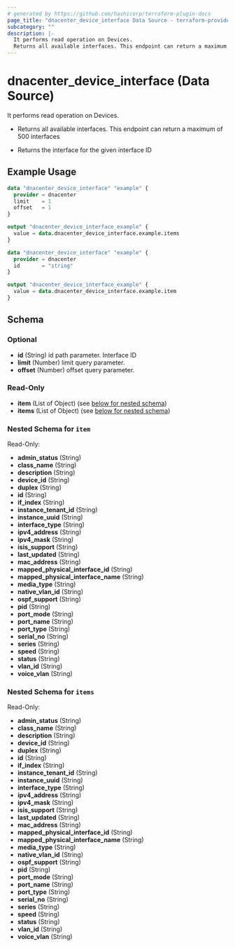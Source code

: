 ```yaml
---
# generated by https://github.com/hashicorp/terraform-plugin-docs
page_title: "dnacenter_device_interface Data Source - terraform-provider-dnacenter"
subcategory: ""
description: |-
  It performs read operation on Devices.
  Returns all available interfaces. This endpoint can return a maximum of 500 interfacesReturns the interface for the given interface ID
---
```


# dnacenter_device_interface (Data Source)

It performs read operation on Devices.

- Returns all available interfaces. This endpoint can return a maximum of 500 interfaces

- Returns the interface for the given interface ID

## Example Usage

```terraform
data "dnacenter_device_interface" "example" {
  provider = dnacenter
  limit    = 1
  offset   = 1
}

output "dnacenter_device_interface_example" {
  value = data.dnacenter_device_interface.example.items
}

data "dnacenter_device_interface" "example" {
  provider = dnacenter
  id       = "string"
}

output "dnacenter_device_interface_example" {
  value = data.dnacenter_device_interface.example.item
}
```

<!-- schema generated by tfplugindocs -->
## Schema

### Optional

- **id** (String) id path parameter. Interface ID
- **limit** (Number) limit query parameter.
- **offset** (Number) offset query parameter.

### Read-Only

- **item** (List of Object) (see [below for nested schema](#nestedatt--item))
- **items** (List of Object) (see [below for nested schema](#nestedatt--items))

<a id="nestedatt--item"></a>
### Nested Schema for `item`

Read-Only:

- **admin_status** (String)
- **class_name** (String)
- **description** (String)
- **device_id** (String)
- **duplex** (String)
- **id** (String)
- **if_index** (String)
- **instance_tenant_id** (String)
- **instance_uuid** (String)
- **interface_type** (String)
- **ipv4_address** (String)
- **ipv4_mask** (String)
- **isis_support** (String)
- **last_updated** (String)
- **mac_address** (String)
- **mapped_physical_interface_id** (String)
- **mapped_physical_interface_name** (String)
- **media_type** (String)
- **native_vlan_id** (String)
- **ospf_support** (String)
- **pid** (String)
- **port_mode** (String)
- **port_name** (String)
- **port_type** (String)
- **serial_no** (String)
- **series** (String)
- **speed** (String)
- **status** (String)
- **vlan_id** (String)
- **voice_vlan** (String)


<a id="nestedatt--items"></a>
### Nested Schema for `items`

Read-Only:

- **admin_status** (String)
- **class_name** (String)
- **description** (String)
- **device_id** (String)
- **duplex** (String)
- **id** (String)
- **if_index** (String)
- **instance_tenant_id** (String)
- **instance_uuid** (String)
- **interface_type** (String)
- **ipv4_address** (String)
- **ipv4_mask** (String)
- **isis_support** (String)
- **last_updated** (String)
- **mac_address** (String)
- **mapped_physical_interface_id** (String)
- **mapped_physical_interface_name** (String)
- **media_type** (String)
- **native_vlan_id** (String)
- **ospf_support** (String)
- **pid** (String)
- **port_mode** (String)
- **port_name** (String)
- **port_type** (String)
- **serial_no** (String)
- **series** (String)
- **speed** (String)
- **status** (String)
- **vlan_id** (String)
- **voice_vlan** (String)


